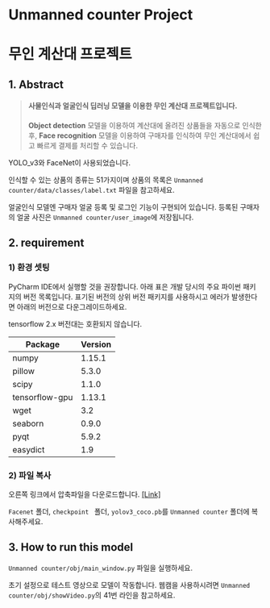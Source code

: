 # Unmanned counter Project

# 무인 계산대 프로젝트

## 1. Abstract

> #### 사물인식과 얼굴인식 딥러닝 모델을 이용한 무인 계산대 프로젝트입니다.
> **Object detection** 모델을 이용하여 계산대에 올려진 상품들을 자동으로 인식한 후, 
> **Face recognition** 모델을 이용하여 구매자를 인식하여 
> 무인 계산대에서 쉽고 빠르게 결제를 처리할 수 있습니다. 

YOLO_v3와 FaceNet이 사용되었습니다.

인식할 수 있는 상품의 종류는 51가지이며 
상품의 목록은 `Unmanned counter/data/classes/label.txt` 파일을 참고하세요.

얼굴인식 모델엔 구매자 얼굴 등록 및 로그인 기능이 구현되어 있습니다.
등록된 구매자의 얼굴 사진은 `Unmanned counter/user_image`에 저장됩니다.

## 2. requirement

### 1) 환경 셋팅

PyCharm IDE에서 실행할 것을 권장합니다.
아래 표은 개발 당시의 주요 파이썬 패키지의 버전 목록입니다.
표기된 버전의 상위 버전 패키지를 사용하시고 
에러가 발생한다면 아래의 버전으로 다운그레이드하세요.

tensorflow 2.x 버전대는 호환되지 않습니다.

| Package        | Version |
| -------------- | ------- |
| numpy          | 1.15.1  |
| pillow         | 5.3.0   |
| scipy          | 1.1.0   |
| tensorflow-gpu | 1.13.1  |
| wget           | 3.2     |
| seaborn        | 0.9.0   |
| pyqt           | 5.9.2   |
| easydict       | 1.9     |

### 2) 파일 복사

오른쪽 링크에서 압축파일을 다운로드합니다. [[Link]](https://drive.google.com/open?id=1ryNuuyUaHvAMyRLqloeKMBOzaCg8WJ3v)

`Facenet` 폴더, `checkpoint ` 폴더, `yolov3_coco.pb`를 `Unmanned counter` 폴더에 복사해주세요.

## 3. How to run this model

`Unmanned counter/obj/main_window.py` 파일을 실행하세요.

초기 설정으로 테스트 영상으로 모델이 작동합니다.
웹캠을 사용하시려면 `Unmanned counter/obj/showVideo.py`의 41번 라인을 참고하세요.



